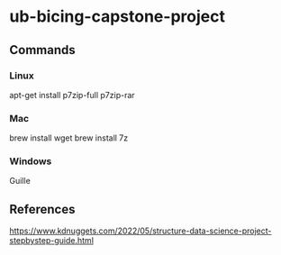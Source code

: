 # ub-bicing-capstone-project

## Commands 

### Linux
apt-get install p7zip-full p7zip-rar

### Mac
brew install wget
brew install 7z

### Windows
Guille

## References
https://www.kdnuggets.com/2022/05/structure-data-science-project-stepbystep-guide.html